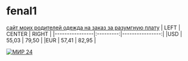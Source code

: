 # fenal1
[сайт моих родителей одежда на заказ за разумгную плату](https://fincult.info/article/kak-nachat-svoy-biznes/)
| LEFT | CENTER | RIGHT |
|----------------|:---------:|----------------:|
|USD | 55,03 | 79,50 |
|EUR  | 57,41 | 82,95 |

[![МИР 24](https://imgtest.mir24.tv/images/mir_24_main_logo.png)](https://.youtube.com/Sm00QDNdp68)
